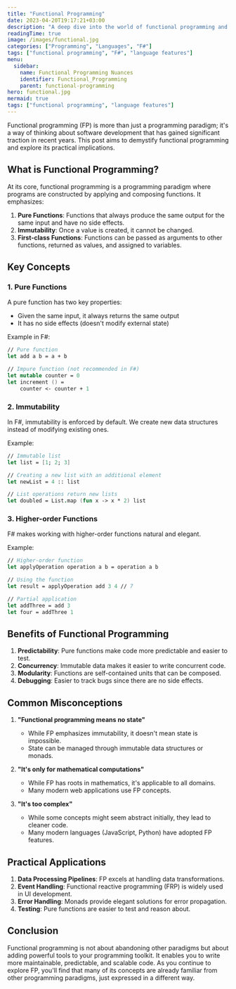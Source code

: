 ```yaml
---
title: "Functional Programming"
date: 2023-04-20T19:17:21+03:00
description: "A deep dive into the world of functional programming and its practical implications"
readingTime: true
image: /images/functional.jpg
categories: ["Programming", "Languages", "F#"]
tags: ["functional programming", "F#", "language features"]
menu:
  sidebar:
    name: Functional Programming Nuances
    identifier: Functional_Programming
    parent: functional-programming
hero: functional.jpg
mermaid: true
tags: ["functional programming", "language features"]
---
```


Functional programming (FP) is more than just a programming paradigm; it's a way of thinking about software development that has gained significant traction in recent years. This post aims to demystify functional programming and explore its practical implications.

## What is Functional Programming?

At its core, functional programming is a programming paradigm where programs are constructed by applying and composing functions. It emphasizes:

1. **Pure Functions**: Functions that always produce the same output for the same input and have no side effects.
2. **Immutability**: Once a value is created, it cannot be changed.
3. **First-class Functions**: Functions can be passed as arguments to other functions, returned as values, and assigned to variables.

## Key Concepts

### 1. Pure Functions
A pure function has two key properties:
- Given the same input, it always returns the same output
- It has no side effects (doesn't modify external state)

Example in F#:
```fsharp
// Pure function
let add a b = a + b

// Impure function (not recommended in F#)
let mutable counter = 0
let increment () = 
    counter <- counter + 1
```

### 2. Immutability
In F#, immutability is enforced by default. We create new data structures instead of modifying existing ones.

Example:
```fsharp
// Immutable list
let list = [1; 2; 3]

// Creating a new list with an additional element
let newList = 4 :: list

// List operations return new lists
let doubled = List.map (fun x -> x * 2) list
```

### 3. Higher-order Functions
F# makes working with higher-order functions natural and elegant.

Example:
```fsharp
// Higher-order function
let applyOperation operation a b = operation a b

// Using the function
let result = applyOperation add 3 4 // 7

// Partial application
let addThree = add 3
let four = addThree 1
```

## Benefits of Functional Programming

1. **Predictability**: Pure functions make code more predictable and easier to test.
2. **Concurrency**: Immutable data makes it easier to write concurrent code.
3. **Modularity**: Functions are self-contained units that can be composed.
4. **Debugging**: Easier to track bugs since there are no side effects.

## Common Misconceptions

1. **"Functional programming means no state"**
   - While FP emphasizes immutability, it doesn't mean state is impossible.
   - State can be managed through immutable data structures or monads.

2. **"It's only for mathematical computations"**
   - While FP has roots in mathematics, it's applicable to all domains.
   - Many modern web applications use FP concepts.

3. **"It's too complex"**
   - While some concepts might seem abstract initially, they lead to cleaner code.
   - Many modern languages (JavaScript, Python) have adopted FP features.

## Practical Applications

1. **Data Processing Pipelines**: FP excels at handling data transformations.
2. **Event Handling**: Functional reactive programming (FRP) is widely used in UI development.
3. **Error Handling**: Monads provide elegant solutions for error propagation.
4. **Testing**: Pure functions are easier to test and reason about.

## Conclusion

Functional programming is not about abandoning other paradigms but about adding powerful tools to your programming toolkit. It enables you to write more maintainable, predictable, and scalable code. As you continue to explore FP, you'll find that many of its concepts are already familiar from other programming paradigms, just expressed in a different way.
